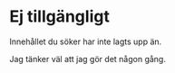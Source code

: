 # Ej tillgängligt
Innehållet du söker har inte lagts upp än. 

Jag tänker väl att jag gör det någon gång.
